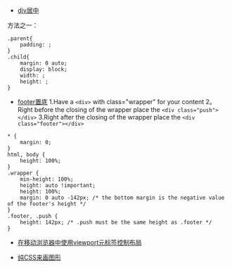 - [div居中](http://www.jianshu.com/p/a7552ce07c88)

方法之一：
```
.parent{
	padding: ;
}
.child{
	margin: 0 auto;
	display: block;
	width: ;
	height: ;
}
```

- [footer置底](https://stackoverflow.com/questions/42294/how-do-you-get-the-footer-to-stay-at-the-bottom-of-a-web-page?rq=1)
1.Have a `<div>` with class="wrapper" for your content
2。Right before the closing </div> of the wrapper place the `<div class="push"></div>`
3.Right after the closing </div> of the wrapper place the  `<div class="footer"></div>`

```
* {
    margin: 0;
}
html, body {
    height: 100%;
}
.wrapper {
    min-height: 100%;
    height: auto !important;
    height: 100%;
    margin: 0 auto -142px; /* the bottom margin is the negative value of the footer's height */
}
.footer, .push {
    height: 142px; /* .push must be the same height as .footer */
}
```

- [在移动浏览器中使用viewport元标签控制布局](https://developer.mozilla.org/zh-CN/docs/Mobile/Viewport_meta_tag)

- [纯CSS来画图形](http://www.cnblogs.com/jscode/archive/2012/10/19/2730905.html)
